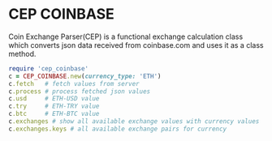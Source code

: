 # CEP COINBASE
Coin Exchange Parser(CEP) is a functional exchange calculation class which converts json data received from coinbase.com and uses it as a class method.

~~~ruby
require 'cep_coinbase'
c = CEP_COINBASE.new(currency_type: 'ETH')
c.fetch   # fetch values from server
c.process # process fetched json values
c.usd     # ETH-USD value
c.try     # ETH-TRY value
c.btc     # ETH-BTC value
c.exchanges # show all available exchange values with currency values
c.exchanges.keys # all available exchange pairs for currency
~~~
